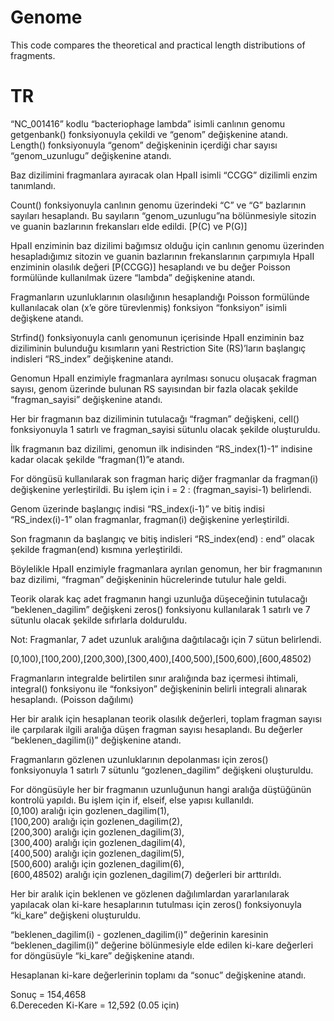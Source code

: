 # Genome
<p>This code compares the theoretical and practical length distributions of fragments.</p>

<h1>TR</h1>

<p>“NC_001416” kodlu “bacteriophage lambda” isimli canlının genomu getgenbank() fonksiyonuyla çekildi ve “genom” değişkenine atandı.
Length() fonksiyonuyla “genom” değişkeninin içerdiği char sayısı “genom_uzunlugu” değişkenine atandı.<p>
<p>Baz dizilimini fragmanlara ayıracak olan HpaII isimli “CCGG” dizilimli enzim tanımlandı.</p>
<p>Count() fonksiyonuyla canlının genomu üzerindeki “C” ve “G” bazlarının sayıları hesaplandı. Bu sayıların “genom_uzunlugu”na bölünmesiyle sitozin ve guanin bazlarının frekansları elde edildi. [P(C) ve P(G)]</p>
<p>HpaII enziminin baz dizilimi bağımsız olduğu için canlının genomu üzerinden hesapladığımız sitozin ve guanin bazlarının frekanslarının çarpımıyla HpaII enziminin olasılık değeri [P(CCGG)] hesaplandı ve bu değer Poisson formülünde kullanılmak üzere “lambda” değişkenine atandı.</p>
<p>Fragmanların uzunluklarının olasılığının hesaplandığı Poisson formülünde kullanılacak olan (x’e göre türevlenmiş) fonksiyon “fonksiyon” isimli değişkene atandı.</p>
<p>Strfind() fonksiyonuyla canlı genomunun içerisinde HpaII enziminin baz diziliminin bulunduğu kısımların yani Restriction Site (RS)’ların başlangıç indisleri “RS_index” değişkenine atandı.</p>
<p>Genomun HpaII enzimiyle fragmanlara ayrılması sonucu oluşacak fragman sayısı, genom üzerinde bulunan RS sayısından bir fazla olacak şekilde “fragman_sayisi” değişkenine atandı.</p>
<p>Her bir fragmanın baz diziliminin tutulacağı “fragman” değişkeni, cell() fonksiyonuyla 1 satırlı ve fragman_sayisi sütunlu olacak şekilde oluşturuldu.</p>
<p>İlk fragmanın baz dizilimi, genomun ilk indisinden “RS_index(1)-1” indisine kadar olacak şekilde “fragman(1)”e atandı.</p>
<p>For döngüsü kullanılarak son fragman hariç diğer fragmanlar da fragman(i) değişkenine yerleştirildi. Bu işlem için i = 2 : (fragman_sayisi-1) belirlendi.</p>
<p>Genom üzerinde başlangıç indisi “RS_index(i-1)” ve bitiş indisi “RS_index(i)-1” olan fragmanlar, fragman(i) değişkenine yerleştirildi.</p>
<p>Son fragmanın da başlangıç ve bitiş indisleri “RS_index(end) : end” olacak şekilde fragman(end) kısmına yerleştirildi.</p>
<p>Böylelikle HpaII enzimiyle fragmanlara ayrılan genomun, her bir fragmanının baz dizilimi, “fragman” değişkeninin hücrelerinde tutulur hale geldi.</p>
<p>Teorik olarak kaç adet fragmanın hangi uzunluğa düşeceğinin tutulacağı “beklenen_dagilim” değişkeni zeros() fonksiyonu kullanılarak 1 satırlı ve 7 sütunlu olacak şekilde sıfırlarla dolduruldu.</p>
<p>Not: Fragmanlar, 7 adet uzunluk aralığına dağıtılacağı için 7 sütun belirlendi.</p>
<p>[0,100),[100,200),[200,300),[300,400),[400,500),[500,600),[600,48502)</p>
<p>Fragmanların integralde belirtilen sınır aralığında baz içermesi ihtimali, integral() fonksiyonu ile “fonksiyon” değişkeninin belirli integrali alınarak hesaplandı. (Poisson dağılımı)</p>
<p>Her bir aralık için hesaplanan teorik olasılık değerleri, toplam fragman sayısı ile çarpılarak ilgili aralığa düşen fragman sayısı hesaplandı. Bu değerler “beklenen_dagilim(i)” değişkenine atandı.</p>
<p>Fragmanların gözlenen uzunluklarının depolanması için zeros() fonksiyonuyla 1 satırlı 7 sütunlu “gozlenen_dagilim” değişkeni oluşturuldu.</p>
<p>For döngüsüyle her bir fragmanın uzunluğunun hangi aralığa düştüğünün kontrolü yapıldı. Bu işlem için if, elseif, else yapısı kullanıldı. <br>
[0,100) aralığı için gozlenen_dagilim(1), <br>
[100,200) aralığı için gozlenen_dagilim(2), <br>
[200,300) aralığı için gozlenen_dagilim(3), <br>
[300,400) aralığı için gozlenen_dagilim(4), <br>
[400,500) aralığı için gozlenen_dagilim(5), <br>
[500,600) aralığı için gozlenen_dagilim(6), <br>
[600,48502) aralığı için gozlenen_dagilim(7) değerleri bir arttırıldı.</p>
<p>Her bir aralık için beklenen ve gözlenen dağılımlardan yararlanılarak yapılacak olan ki-kare hesaplarının tutulması için zeros() fonksiyonuyla “ki_kare” değişkeni oluşturuldu.</p>
<p>“beklenen_dagilim(i) - gozlenen_dagilim(i)” değerinin karesinin “beklenen_dagilim(i)” değerine bölünmesiyle elde edilen ki-kare değerleri for döngüsüyle “ki_kare” değişkenine atandı.</p>
<p>Hesaplanan ki-kare değerlerinin toplamı da “sonuc” değişkenine atandı.</p>
<p>Sonuç = 154,4658 <br>
6.Dereceden Ki-Kare = 12,592 (0.05 için)</p>
